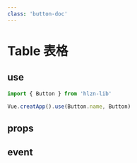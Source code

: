 ```yaml
---
class: 'button-doc'
---
```

# Table 表格

## use

```javascript
import { Button } from 'hlzn-lib'

Vue.creatApp().use(Button.name, Button)
```

## props

## event

